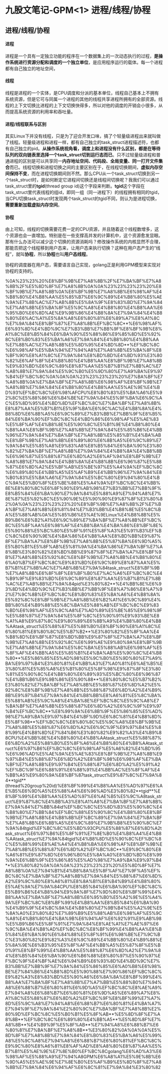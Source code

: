 # 九股文笔记-GPM<1>  进程/线程/协程

## 进程/线程/协程

#### 进程

进程是一个具有一定独立功能的程序在一个数据集上的一次动态执行的过程，**是操作系统进行资源分配和调度的一个独立单位**，是应用程序运行的载体。每一个进程都有自己独立的地址空间，

#### 线程

线程是进程的一个实体，是CPU调度和分派的基本单位，线程自己基本上不拥有系统资源，但是它可与同属一个进程的其他的线程共享进程所拥有的全部资源。线程的上下文切换比进程的上下文切换快得多，所以对他的调度的开销会小很多，从而提高系统资源的利用率和吞吐量。

#### 进程/线程联系与区别

其实Linux下并没有线程，只是为了迎合开发口味，搞了个轻量级进程出来就叫做了线程。轻量级进程和进程一样，都有自己独立的task\_struct进程描述符，也都有自己独立的pid。**从操作系统视角看，调度上和进程没有什么区别，都是在等待队列的双向链表里选择一个task\_struct切到运行态而已**。只不过轻量级进程和普通进程的区别是可以共享同一**内存地址空间、代码段、全局变量、同一打开文件集合**而已。线程切换和进程切换之间的主要区别在于，在线程切换期间，**虚拟内存空间保持不变**，而在进程切换期间则不然。那么CPU从一个task\_struct切换到另一个task\_struct时，是如何断定它进程间切换还是线程间切换呢？我我们可以通过task\_struct里的**tgid**\(thread group id\)这个字段来判断。**tgid**这个字段在task\_struct里代表线程的组id，即同一组（同一进程下）的线程拥有相同的tgid，当CPU切换task\_struct时发现两个task\_struct的tgid不同，则认为是进程切换，**需要重新加载虚拟内存空间**。

#### 协程

由上可知，线程的切换需要花费一定的CPU资源，并且随着这个线程数增多，这个资源也会一直增加。特别是在一些支撑高并发的计算机中，这个资源愈发显眼。那有什么办法可以减少这个切换的资源消耗吗？修改操作系统的内核显然不合理，那能否把这个线程移到用户态来，让用户态来执行切换？这种在用户态产生的“线程”，就叫**协程**，所以**协程**也叫**用户态线程**。

协程的调度器在用户态，需要语言自己实现，golang正是利用GPM模型来实现对协程的支持的。

%0A%23%23%20%E8%BF%9B%E7%A8%8B%2F%E7%BA%BF%E7%A8%8B%2F%E5%8D%8F%E7%A8%8B%0A%0A%23%23%23%23%20%E8%BF%9B%E7%A8%8B%0A%E8%BF%9B%E7%A8%8B%E6%98%AF%E4%B8%80%E4%B8%AA%E5%85%B7%E6%9C%89%E4%B8%80%E5%AE%9A%E7%8B%AC%E7%AB%8B%E5%8A%9F%E8%83%BD%E7%9A%84%E7%A8%8B%E5%BA%8F%E5%9C%A8%E4%B8%80%E4%B8%AA%E6%95%B0%E6%8D%AE%E9%9B%86%E4%B8%8A%E7%9A%84%E4%B8%80%E6%AC%A1%E5%8A%A8%E6%80%81%E6%89%A7%E8%A1%8C%E7%9A%84%E8%BF%87%E7%A8%8B%EF%BC%8C\*\*%E6%98%AF%E6%93%8D%E4%BD%9C%E7%B3%BB%E7%BB%9F%E8%BF%9B%E8%A1%8C%E8%B5%84%E6%BA%90%E5%88%86%E9%85%8D%E5%92%8C%E8%B0%83%E5%BA%A6%E7%9A%84%E4%B8%80%E4%B8%AA%E7%8B%AC%E7%AB%8B%E5%8D%95%E4%BD%8D\*\*%EF%BC%8C%E6%98%AF%E5%BA%94%E7%94%A8%E7%A8%8B%E5%BA%8F%E8%BF%90%E8%A1%8C%E7%9A%84%E8%BD%BD%E4%BD%93%E3%80%82%E6%AF%8F%E4%B8%80%E4%B8%AA%E8%BF%9B%E7%A8%8B%E9%83%BD%E6%9C%89%E8%87%AA%E5%B7%B1%E7%8B%AC%E7%AB%8B%E7%9A%84%E5%9C%B0%E5%9D%80%E7%A9%BA%E9%97%B4%EF%BC%8C%0A%0A%0A%23%23%23%23%20%E7%BA%BF%E7%A8%8B%0A%E7%BA%BF%E7%A8%8B%E6%98%AF%E8%BF%9B%E7%A8%8B%E7%9A%84%E4%B8%80%E4%B8%AA%E5%AE%9E%E4%BD%93%EF%BC%8C%E6%98%AFCPU%E8%B0%83%E5%BA%A6%E5%92%8C%E5%88%86%E6%B4%BE%E7%9A%84%E5%9F%BA%E6%9C%AC%E5%8D%95%E4%BD%8D%EF%BC%8C%E7%BA%BF%E7%A8%8B%E8%87%AA%E5%B7%B1%E5%9F%BA%E6%9C%AC%E4%B8%8A%E4%B8%8D%E6%8B%A5%E6%9C%89%E7%B3%BB%E7%BB%9F%E8%B5%84%E6%BA%90%EF%BC%8C%E4%BD%86%E6%98%AF%E5%AE%83%E5%8F%AF%E4%B8%8E%E5%90%8C%E5%B1%9E%E4%B8%80%E4%B8%AA%E8%BF%9B%E7%A8%8B%E7%9A%84%E5%85%B6%E4%BB%96%E7%9A%84%E7%BA%BF%E7%A8%8B%E5%85%B1%E4%BA%AB%E8%BF%9B%E7%A8%8B%E6%89%80%E6%8B%A5%E6%9C%89%E7%9A%84%E5%85%A8%E9%83%A8%E8%B5%84%E6%BA%90%E3%80%82%E7%BA%BF%E7%A8%8B%E7%9A%84%E4%B8%8A%E4%B8%8B%E6%96%87%E5%88%87%E6%8D%A2%E6%AF%94%E8%BF%9B%E7%A8%8B%E7%9A%84%E4%B8%8A%E4%B8%8B%E6%96%87%E5%88%87%E6%8D%A2%E5%BF%AB%E5%BE%97%E5%A4%9A%EF%BC%8C%E6%89%80%E4%BB%A5%E5%AF%B9%E4%BB%96%E7%9A%84%E8%B0%83%E5%BA%A6%E7%9A%84%E5%BC%80%E9%94%80%E4%BC%9A%E5%B0%8F%E5%BE%88%E5%A4%9A%EF%BC%8C%E4%BB%8E%E8%80%8C%E6%8F%90%E9%AB%98%E7%B3%BB%E7%BB%9F%E8%B5%84%E6%BA%90%E7%9A%84%E5%88%A9%E7%94%A8%E7%8E%87%E5%92%8C%E5%90%9E%E5%90%90%E9%87%8F%E3%80%82%0A%0A%23%23%23%23%20%E8%BF%9B%E7%A8%8B%2F%E7%BA%BF%E7%A8%8B%E8%81%94%E7%B3%BB%E4%B8%8E%E5%8C%BA%E5%88%AB%0A%E5%85%B6%E5%AE%9ELinux%E4%B8%8B%E5%B9%B6%E6%B2%A1%E6%9C%89%E7%BA%BF%E7%A8%8B%EF%BC%8C%E5%8F%AA%E6%98%AF%E4%B8%BA%E4%BA%86%E8%BF%8E%E5%90%88%E5%BC%80%E5%8F%91%E5%8F%A3%E5%91%B3%EF%BC%8C%E6%90%9E%E4%BA%86%E4%B8%AA%E8%BD%BB%E9%87%8F%E7%BA%A7%E8%BF%9B%E7%A8%8B%E5%87%BA%E6%9D%A5%E5%B0%B1%E5%8F%AB%E5%81%9A%E4%BA%86%E7%BA%BF%E7%A8%8B%E3%80%82%E8%BD%BB%E9%87%8F%E7%BA%A7%E8%BF%9B%E7%A8%8B%E5%92%8C%E8%BF%9B%E7%A8%8B%E4%B8%80%E6%A0%B7%EF%BC%8C%E9%83%BD%E6%9C%89%E8%87%AA%E5%B7%B1%E7%8B%AC%E7%AB%8B%E7%9A%84task\_struct%E8%BF%9B%E7%A8%8B%E6%8F%8F%E8%BF%B0%E7%AC%A6%EF%BC%8C%E4%B9%9F%E9%83%BD%E6%9C%89%E8%87%AA%E5%B7%B1%E7%8B%AC%E7%AB%8B%E7%9A%84pid%E3%80%82\*\*%E4%BB%8E%E6%93%8D%E4%BD%9C%E7%B3%BB%E7%BB%9F%E8%A7%86%E8%A7%92%E7%9C%8B%EF%BC%8C%E8%B0%83%E5%BA%A6%E4%B8%8A%E5%92%8C%E8%BF%9B%E7%A8%8B%E6%B2%A1%E6%9C%89%E4%BB%80%E4%B9%88%E5%8C%BA%E5%88%AB%EF%BC%8C%E9%83%BD%E6%98%AF%E5%9C%A8%E7%AD%89%E5%BE%85%E9%98%9F%E5%88%97%E7%9A%84%E5%8F%8C%E5%90%91%E9%93%BE%E8%A1%A8%E9%87%8C%E9%80%89%E6%8B%A9%E4%B8%80%E4%B8%AAtask\_struct%E5%88%87%E5%88%B0%E8%BF%90%E8%A1%8C%E6%80%81%E8%80%8C%E5%B7%B2\*\*%E3%80%82%E5%8F%AA%E4%B8%8D%E8%BF%87%E8%BD%BB%E9%87%8F%E7%BA%A7%E8%BF%9B%E7%A8%8B%E5%92%8C%E6%99%AE%E9%80%9A%E8%BF%9B%E7%A8%8B%E7%9A%84%E5%8C%BA%E5%88%AB%E6%98%AF%E5%8F%AF%E4%BB%A5%E5%85%B1%E4%BA%AB%E5%90%8C%E4%B8%80\*\*%E5%86%85%E5%AD%98%E5%9C%B0%E5%9D%80%E7%A9%BA%E9%97%B4%E3%80%81%E4%BB%A3%E7%A0%81%E6%AE%B5%E3%80%81%E5%85%A8%E5%B1%80%E5%8F%98%E9%87%8F%E3%80%81%E5%90%8C%E4%B8%80%E6%89%93%E5%BC%80%E6%96%87%E4%BB%B6%E9%9B%86%E5%90%88\*\*%E8%80%8C%E5%B7%B2%E3%80%82%E7%BA%BF%E7%A8%8B%E5%88%87%E6%8D%A2%E5%92%8C%E8%BF%9B%E7%A8%8B%E5%88%87%E6%8D%A2%E4%B9%8B%E9%97%B4%E7%9A%84%E4%B8%BB%E8%A6%81%E5%8C%BA%E5%88%AB%E5%9C%A8%E4%BA%8E%EF%BC%8C%E5%9C%A8%E7%BA%BF%E7%A8%8B%E5%88%87%E6%8D%A2%E6%9C%9F%E9%97%B4%EF%BC%8C\*\*%E8%99%9A%E6%8B%9F%E5%86%85%E5%AD%98%E7%A9%BA%E9%97%B4%E4%BF%9D%E6%8C%81%E4%B8%8D%E5%8F%98\*\*%EF%BC%8C%E8%80%8C%E5%9C%A8%E8%BF%9B%E7%A8%8B%E5%88%87%E6%8D%A2%E6%9C%9F%E9%97%B4%E5%88%99%E4%B8%8D%E7%84%B6%E3%80%82%E9%82%A3%E4%B9%88CPU%E4%BB%8E%E4%B8%80%E4%B8%AAtask\_struct%E5%88%87%E6%8D%A2%E5%88%B0%E5%8F%A6%E4%B8%80%E4%B8%AAtask\_struct%E6%97%B6%EF%BC%8C%E6%98%AF%E5%A6%82%E4%BD%95%E6%96%AD%E5%AE%9A%E5%AE%83%E8%BF%9B%E7%A8%8B%E9%97%B4%E5%88%87%E6%8D%A2%E8%BF%98%E6%98%AF%E7%BA%BF%E7%A8%8B%E9%97%B4%E5%88%87%E6%8D%A2%E5%91%A2%EF%BC%9F%E6%88%91%E6%88%91%E4%BB%AC%E5%8F%AF%E4%BB%A5%E9%80%9A%E8%BF%87task\_struct%E9%87%8C%E7%9A%84\*\*tgid\*\*\(thread%20group%20id\)%E8%BF%99%E4%B8%AA%E5%AD%97%E6%AE%B5%E6%9D%A5%E5%88%A4%E6%96%AD%E3%80%82\*\*tgid\*\*%E8%BF%99%E4%B8%AA%E5%AD%97%E6%AE%B5%E5%9C%A8task\_struct%E9%87%8C%E4%BB%A3%E8%A1%A8%E7%BA%BF%E7%A8%8B%E7%9A%84%E7%BB%84id%EF%BC%8C%E5%8D%B3%E5%90%8C%E4%B8%80%E7%BB%84%EF%BC%88%E5%90%8C%E4%B8%80%E8%BF%9B%E7%A8%8B%E4%B8%8B%EF%BC%89%E7%9A%84%E7%BA%BF%E7%A8%8B%E6%8B%A5%E6%9C%89%E7%9B%B8%E5%90%8C%E7%9A%84tgid%EF%BC%8C%E5%BD%93CPU%E5%88%87%E6%8D%A2task\_struct%E6%97%B6%E5%8F%91%E7%8E%B0%E4%B8%A4%E4%B8%AAtask\_struct%E7%9A%84tgid%E4%B8%8D%E5%90%8C%EF%BC%8C%E5%88%99%E8%AE%A4%E4%B8%BA%E6%98%AF%E8%BF%9B%E7%A8%8B%E5%88%87%E6%8D%A2%EF%BC%8C\*\*%E9%9C%80%E8%A6%81%E9%87%8D%E6%96%B0%E5%8A%A0%E8%BD%BD%E8%99%9A%E6%8B%9F%E5%86%85%E5%AD%98%E7%A9%BA%E9%97%B4\*\*%E3%80%82%0A%0A%0A%23%23%23%23%20%E5%8D%8F%E7%A8%8B%0A%E7%94%B1%E4%B8%8A%E5%8F%AF%E7%9F%A5%EF%BC%8C%E7%BA%BF%E7%A8%8B%E7%9A%84%E5%88%87%E6%8D%A2%E9%9C%80%E8%A6%81%E8%8A%B1%E8%B4%B9%E4%B8%80%E5%AE%9A%E7%9A%84CPU%E8%B5%84%E6%BA%90%EF%BC%8C%E5%B9%B6%E4%B8%94%E9%9A%8F%E7%9D%80%E8%BF%99%E4%B8%AA%E7%BA%BF%E7%A8%8B%E6%95%B0%E5%A2%9E%E5%A4%9A%EF%BC%8C%E8%BF%99%E4%B8%AA%E8%B5%84%E6%BA%90%E4%B9%9F%E4%BC%9A%E4%B8%80%E7%9B%B4%E5%A2%9E%E5%8A%A0%E3%80%82%E7%89%B9%E5%88%AB%E6%98%AF%E5%9C%A8%E4%B8%80%E4%BA%9B%E6%94%AF%E6%92%91%E9%AB%98%E5%B9%B6%E5%8F%91%E7%9A%84%E8%AE%A1%E7%AE%97%E6%9C%BA%E4%B8%AD%EF%BC%8C%E8%BF%99%E4%B8%AA%E8%B5%84%E6%BA%90%E6%84%88%E5%8F%91%E6%98%BE%E7%9C%BC%E3%80%82%E9%82%A3%E6%9C%89%E4%BB%80%E4%B9%88%E5%8A%9E%E6%B3%95%E5%8F%AF%E4%BB%A5%E5%87%8F%E5%B0%91%E8%BF%99%E4%B8%AA%E5%88%87%E6%8D%A2%E7%9A%84%E8%B5%84%E6%BA%90%E6%B6%88%E8%80%97%E5%90%97%EF%BC%9F%E4%BF%AE%E6%94%B9%E6%93%8D%E4%BD%9C%E7%B3%BB%E7%BB%9F%E7%9A%84%E5%86%85%E6%A0%B8%E6%98%BE%E7%84%B6%E4%B8%8D%E5%90%88%E7%90%86%EF%BC%8C%E9%82%A3%E8%83%BD%E5%90%A6%E6%8A%8A%E8%BF%99%E4%B8%AA%E7%BA%BF%E7%A8%8B%E7%A7%BB%E5%88%B0%E7%94%A8%E6%88%B7%E6%80%81%E6%9D%A5%EF%BC%8C%E8%AE%A9%E7%94%A8%E6%88%B7%E6%80%81%E6%9D%A5%E6%89%A7%E8%A1%8C%E5%88%87%E6%8D%A2%EF%BC%9F%E8%BF%99%E7%A7%8D%E5%9C%A8%E7%94%A8%E6%88%B7%E6%80%81%E4%BA%A7%E7%94%9F%E7%9A%84%E2%80%9C%E7%BA%BF%E7%A8%8B%E2%80%9D%EF%BC%8C%E5%B0%B1%E5%8F%AB\*\*%E5%8D%8F%E7%A8%8B\*\*%EF%BC%8C%E6%89%80%E4%BB%A5\*\*%E5%8D%8F%E7%A8%8B\*\*%E4%B9%9F%E5%8F%AB\*\*%E7%94%A8%E6%88%B7%E6%80%81%E7%BA%BF%E7%A8%8B\*\*%E3%80%82%0A%0A%0A%E5%8D%8F%E7%A8%8B%E7%9A%84%E8%B0%83%E5%BA%A6%E5%99%A8%E5%9C%A8%E7%94%A8%E6%88%B7%E6%80%81%EF%BC%8C%E9%9C%80%E8%A6%81%E8%AF%AD%E8%A8%80%E8%87%AA%E5%B7%B1%E5%AE%9E%E7%8E%B0%EF%BC%8Cgolang%E6%AD%A3%E6%98%AF%E5%88%A9%E7%94%A8GPM%E6%A8%A1%E5%9E%8B%E6%9D%A5%E5%AE%9E%E7%8E%B0%E5%AF%B9%E5%8D%8F%E7%A8%8B%E7%9A%84%E6%94%AF%E6%8C%81%E7%9A%84%E3%80%82
